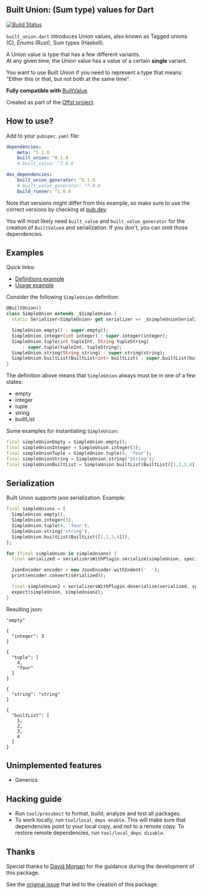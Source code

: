 ## Built Union: (Sum type) values for Dart

[![Build Status](https://travis-ci.com/freedomlayer/built_union.dart.svg?branch=master)](https://travis-ci.com/freedomlayer/built_union.dart)

`built_union.dart` introduces Union values, also known as Tagged unions (C), Enums (Rust), Sum types (Haskell).

A Union value is type that has a few different variants.  
At any given time, the Union value has a value of a certain **single** variant.

You want to use Built Union if you need to represent a type that means:
"Either this or that, but not both at the same time".

**Fully compatible with** [BuiltValue](https://github.com/google/built_value.dart).

Created as part of the [Offst project](https://www.offst.org).

## How to use?

Add to your `pubspec.yaml` file:

```yaml
dependencies:
    meta: ^1.1.0
    built_union: ^0.1.0
    # built_value: ^7.0.6

dev_dependencies:
    built_union_generator: ^0.1.0
    # built_value_generator: ^7.0.8 
    build_runner: ^1.0.0
```

Note that versions might differ from this example, so make sure to use the
correct versions by checking at [pub.dev](https://pub.dev/).

You will most likely need `built_value` and `built_value_generator` for the
creation of `BuiltValue`s and serialization. If you don't, you can omit those
dependencies.


## Examples

Quick links:
- [Definitions example](built_union_test/test/values.dart)
- [Usage example](built_union_test/test/values_test.dart)

Consider the following `SimpleUnion` definition:

```dart
@BuiltUnion()
class SimpleUnion extends _$SimpleUnion {
  static Serializer<SimpleUnion> get serializer => _$simpleUnionSerializer;

  SimpleUnion.empty() : super.empty();
  SimpleUnion.integer(int integer) : super.integer(integer);
  SimpleUnion.tuple(int tupleInt, String tupleString)
      : super.tuple(tupleInt, tupleString);
  SimpleUnion.string(String string) : super.string(string);
  SimpleUnion.builtList(BuiltList<int> builtList) : super.builtList(builtList);
}
```

The definition above means that `SimpleUnion` always must be in one of a few states:
- empty
- integer
- tuple
- string
- builtList


Some examples for instantiating `SimpleUnion`:

```dart
final simpleUnionEmpty = SimpleUnion.empty();
final simpleUnionInteger = SimpleUnion.integer(3);
final simpleUnionTuple = SimpleUnion.tuple(4, 'four');
final simpleUnionString = SimpleUnion.string('String');
final simpleUnionBuiltList = SimpleUnion.builtList(BuiltList([1,2,3,4]));
```

## Serialization

Built Union supports json serialization.
Example:

```dart
final simpleUnions = [
  SimpleUnion.empty(),
  SimpleUnion.integer(3),
  SimpleUnion.tuple(4, 'four'),
  SimpleUnion.string('string'),
  SimpleUnion.builtList(BuiltList([1,2,3,4])),
];

for (final simpleUnion in simpleUnions) {
  final serialized = serializersWithPlugin.serialize(simpleUnion, specifiedType: FullType(SimpleUnion));

  JsonEncoder encoder = new JsonEncoder.withIndent('  ');
  print(encoder.convert(serialized));

  final simpleUnion2 = serializersWithPlugin.deserialize(serialized, specifiedType: FullType(SimpleUnion));
  expect(simpleUnion, simpleUnion2);
}
```

Resulting json:

```
"empty"

{
  "integer": 3
}

{
  "tuple": [
    4,
    "four"
  ]
}

{
  "string": "string"
}

{
  "builtList": [
    1,
    2,
    3,
    4
  ]
}
```

## Unimplemented features

- Generics


## Hacking guide

- Run `tool/presubmit` to format, build, analyze and test all packages.
- To work locally, run `tool/local_deps enable`. This will make sure that
    dependencies point to your local copy, and not to a remote copy. To restore
    remote dependencies, run `tool/local_deps disable`.


## Thanks

Special thanks to [David Morgan](https://github.com/davidmorgan) for the
guidance during the development of this package. 

See the [original issue](https://github.com/google/built_value.dart/issues/395)
that led to the creation of this package.

